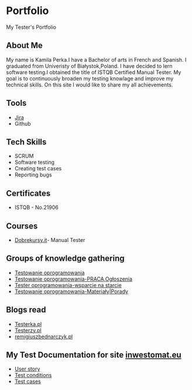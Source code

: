 # Portfolio
My Tester's Portfolio
## About Me 

My name is Kamila Perka.I have a Bachelor of arts in French and Spanish. I graduated from Univeristy of Białystok,Poland. I have decided to lern software testing.I obtained the title of ISTQB Certified Manual Tester. My goal is to continuously broaden my testing knowlage and improve my technical skills. On this site I would like to share my all achievements.
## Tools

* [Jira](https://www.atlassian.com/software/jira)
* Github
## Tech Skills 
* SCRUM
* Software testing
* Creating test cases
* Reporting bugs
## Certificates
* ISTQB - No.21906
## Courses 
* [Dobrekursy.it](https://dobrekursy.it/)- Manual Tester

## Groups of knowledge gathering
* [Testowanie oprogramowania](https://www.facebook.com/groups/TestowanieOprogramowania)
* [Testowanie oprogramowania-PRACA,Ogłoszenia](https://www.facebook.com/groups/testowanieoprogramowaniapraca)
* [Tester oprogramowania-wsparcie na starcie](https://www.facebook.com/groups/testeroprogramowania)
* [Testowanie oprogramowania-Materiały|Porady](https://www.facebook.com/groups/testowanie)
## Blogs read
* [Testerka.pl](https://testerka.pl/)
* [Testerzy.pl](https://testerzy.pl/)
* [remigiuszbednarczyk.pl](https://remigiuszbednarczyk.pl/)
## My Test Documentation for site [inwestomat.eu](https://inwestomat.eu/) 
* [User story](https://drive.google.com/file/d/1lpL-8BWSqh2R1shiCE3lbJDDFZ7TxZSR/view?usp=drive_link)
* [Test conditions](https://drive.google.com/file/d/1wOqHUdipKhio7Z4jpmyfK5h3hailcoc_/view?usp=drive_link)
* [Test cases](https://drive.google.com/file/d/1uurtKw7aSOKUj4i_y31xSPGJjcqTdscW/view?usp=drive_link)
